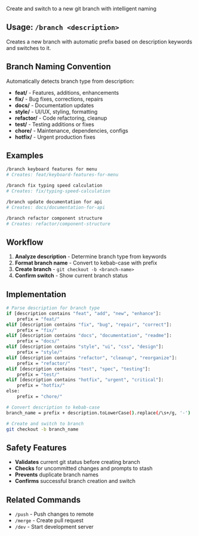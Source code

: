 Create and switch to a new git branch with intelligent naming

## Usage: `/branch <description>`

Creates a new branch with automatic prefix based on description keywords and switches to it.

## Branch Naming Convention

Automatically detects branch type from description:

- **feat/** - Features, additions, enhancements
- **fix/** - Bug fixes, corrections, repairs
- **docs/** - Documentation updates
- **style/** - UI/UX, styling, formatting
- **refactor/** - Code refactoring, cleanup
- **test/** - Testing additions or fixes
- **chore/** - Maintenance, dependencies, configs
- **hotfix/** - Urgent production fixes

## Examples

```bash
/branch keyboard features for menu
# Creates: feat/keyboard-features-for-menu

/branch fix typing speed calculation
# Creates: fix/typing-speed-calculation

/branch update documentation for api
# Creates: docs/documentation-for-api

/branch refactor component structure
# Creates: refactor/component-structure
```

## Workflow

1. **Analyze description** - Determine branch type from keywords
2. **Format branch name** - Convert to kebab-case with prefix
3. **Create branch** - `git checkout -b <branch-name>`
4. **Confirm switch** - Show current branch status

## Implementation

```bash
# Parse description for branch type
if [description contains "feat", "add", "new", "enhance"]:
    prefix = "feat/"
elif [description contains "fix", "bug", "repair", "correct"]:
    prefix = "fix/"
elif [description contains "docs", "documentation", "readme"]:
    prefix = "docs/"
elif [description contains "style", "ui", "css", "design"]:
    prefix = "style/"
elif [description contains "refactor", "cleanup", "reorganize"]:
    prefix = "refactor/"
elif [description contains "test", "spec", "testing"]:
    prefix = "test/"
elif [description contains "hotfix", "urgent", "critical"]:
    prefix = "hotfix/"
else:
    prefix = "chore/"

# Convert description to kebab-case
branch_name = prefix + description.toLowerCase().replace(/\s+/g, '-')

# Create and switch to branch
git checkout -b branch_name
```

## Safety Features

- **Validates** current git status before creating branch
- **Checks** for uncommitted changes and prompts to stash
- **Prevents** duplicate branch names
- **Confirms** successful branch creation and switch

## Related Commands

- `/push` - Push changes to remote
- `/merge` - Create pull request
- `/dev` - Start development server
